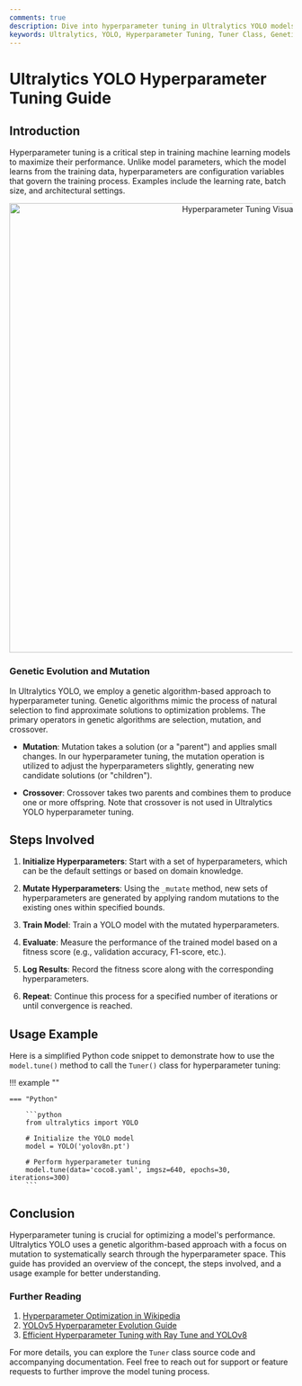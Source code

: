 ```yaml
---
comments: true
description: Dive into hyperparameter tuning in Ultralytics YOLO models. Learn how to optimize performance using the Tuner class and genetic evolution.
keywords: Ultralytics, YOLO, Hyperparameter Tuning, Tuner Class, Genetic Evolution, Optimization
---
```


# Ultralytics YOLO Hyperparameter Tuning Guide

## Introduction

Hyperparameter tuning is a critical step in training machine learning models to maximize their performance. Unlike model parameters, which the model learns from the training data, hyperparameters are configuration variables that govern the training process. Examples include the learning rate, batch size, and architectural settings.

<p align="center">
  <img width="800" src="https://user-images.githubusercontent.com/26833433/263858934-4f109a2f-82d9-4d08-8bd6-6fd1ff520bcd.png" alt="Hyperparameter Tuning Visual">
</p>

### Genetic Evolution and Mutation

In Ultralytics YOLO, we employ a genetic algorithm-based approach to hyperparameter tuning. Genetic algorithms mimic the process of natural selection to find approximate solutions to optimization problems. The primary operators in genetic algorithms are selection, mutation, and crossover.

- **Mutation**: Mutation takes a solution (or a "parent") and applies small changes. In our hyperparameter tuning, the mutation operation is utilized to adjust the hyperparameters slightly, generating new candidate solutions (or "children").

- **Crossover**: Crossover takes two parents and combines them to produce one or more offspring. Note that crossover is not used in Ultralytics YOLO hyperparameter tuning.

## Steps Involved

1. **Initialize Hyperparameters**: Start with a set of hyperparameters, which can be the default settings or based on domain knowledge.

2. **Mutate Hyperparameters**: Using the `_mutate` method, new sets of hyperparameters are generated by applying random mutations to the existing ones within specified bounds.

3. **Train Model**: Train a YOLO model with the mutated hyperparameters.

4. **Evaluate**: Measure the performance of the trained model based on a fitness score (e.g., validation accuracy, F1-score, etc.).

5. **Log Results**: Record the fitness score along with the corresponding hyperparameters.

6. **Repeat**: Continue this process for a specified number of iterations or until convergence is reached.

## Usage Example

Here is a simplified Python code snippet to demonstrate how to use the `model.tune()` method to call the `Tuner()` class for hyperparameter tuning:

!!! example ""

    === "Python"

        ```python
        from ultralytics import YOLO
        
        # Initialize the YOLO model
        model = YOLO('yolov8n.pt')
        
        # Perform hyperparameter tuning
        model.tune(data='coco8.yaml', imgsz=640, epochs=30, iterations=300)
        ```

## Conclusion

Hyperparameter tuning is crucial for optimizing a model's performance. Ultralytics YOLO uses a genetic algorithm-based approach with a focus on mutation to systematically search through the hyperparameter space. This guide has provided an overview of the concept, the steps involved, and a usage example for better understanding.

### Further Reading

1. [Hyperparameter Optimization in Wikipedia](https://en.wikipedia.org/wiki/Hyperparameter_optimization)
2. [YOLOv5 Hyperparameter Evolution Guide](https://docs.ultralytics.com/yolov5/tutorials/hyperparameter_evolution/)
3. [Efficient Hyperparameter Tuning with Ray Tune and YOLOv8](https://docs.ultralytics.com/integrations/ray-tune/)

For more details, you can explore the `Tuner` class source code and accompanying documentation. Feel free to reach out for support or feature requests to further improve the model tuning process.